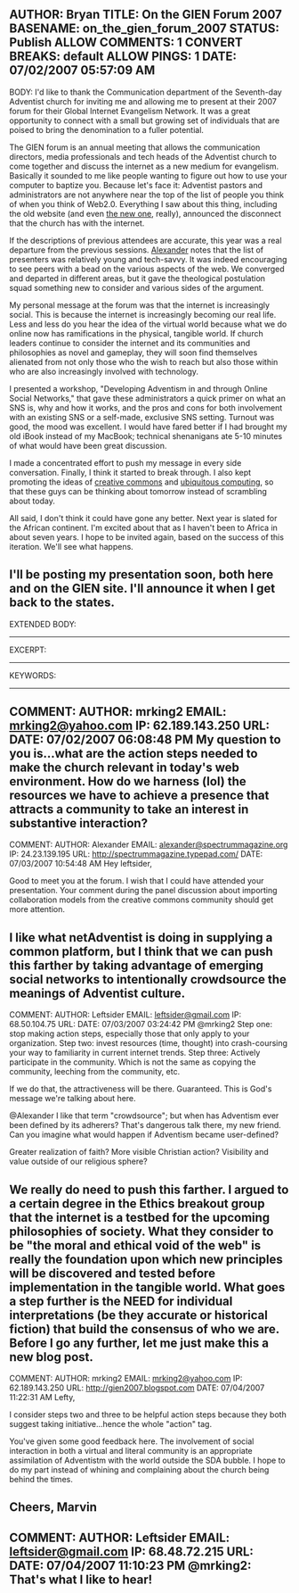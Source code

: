 AUTHOR: Bryan
TITLE: On the GIEN Forum 2007
BASENAME: on_the_gien_forum_2007
STATUS: Publish
ALLOW COMMENTS: 1
CONVERT BREAKS: __default__
ALLOW PINGS: 1
DATE: 07/02/2007 05:57:09 AM
-----
BODY:
I'd like to thank the Communication department of the Seventh-day Adventist church for inviting me and allowing me to present at their 2007 forum for their Global Internet Evangelism Network. It was a great opportunity to connect with a small but growing set of individuals that are poised to bring the denomination to a fuller potential.

The GIEN forum is an annual meeting that allows the communication directors, media professionals and tech heads of the Adventist church to come together and discuss the internet as a new medium for evangelism. Basically it sounded to me like people wanting to figure out how to use your computer to baptize you. Because let's face it: Adventist pastors and administrators are not anywhere near the top of the list of people you think of when you think of Web2.0. Everything I saw about this thing, including the old website (and even <a href="http://gien.adventist.org">the new one</a>, really), announced the disconnect that the church has with the internet.

If the descriptions of previous attendees are accurate, this year was a real departure from the previous sessions. <a href="http://spectrummagazine.typepad.com/the_spectrum_blog/2007/06/the-spectrum-bl.html">Alexander</a> notes that the list of presenters was relatively young and tech-savvy. It was indeed encouraging to see peers with a bead on the various aspects of the web. We converged and departed in different areas, but it gave the theological postulation squad something new to consider and various sides of the argument.

My personal message at the forum was that the internet is increasingly social. This is because the internet is increasingly becoming our real life. Less and less do you hear the idea of the virtual world because what we do online now has ramifications in the physical, tangible world. If church leaders continue to consider the internet and its communities and philosophies as novel and gameplay, they will soon find themselves alienated from not only those who the wish to reach but also those within who are also increasingly involved with technology.

I presented a workshop, "Developing Adventism in and through Online Social Networks," that gave these administrators a quick primer on what an SNS is, why and how it works, and the pros and cons for both involvement with an existing SNS or a self-made, exclusive SNS setting. Turnout was good, the mood was excellent. I would have fared better if I had brought my old iBook instead of my MacBook; technical shenanigans ate 5-10 minutes of what would have been great discussion.

I made a concentrated effort to push my message in every side conversation. Finally, I think it started to break through. I also kept promoting the ideas of <a href="http://creativecommons.org/learnmore/">creative commons</a> and <a href="http://www.studies-observations.com/everyware/">ubiquitous computing</a>, so that these guys can be thinking about tomorrow instead of scrambling about today.

All said, I don't think it could have gone any better. Next year is slated for the African continent. I'm excited about that as I haven't been to Africa in about seven years. I hope to be invited again, based on the success of this iteration. We'll see what happens.

I'll be posting my presentation soon, both here and on the GIEN site. I'll announce it when I get back to the states.
-----
EXTENDED BODY:

-----
EXCERPT:

-----
KEYWORDS:

-----

COMMENT:
AUTHOR: mrking2
EMAIL: mrking2@yahoo.com
IP: 62.189.143.250
URL: 
DATE: 07/02/2007 06:08:48 PM
My question to you is...what are the action steps needed to make the church relevant in today's web environment. How do we harness (lol) the resources we have to achieve a presence that attracts a community to take an interest in substantive interaction?
-----

COMMENT:
AUTHOR: Alexander
EMAIL: alexander@spectrummagazine.org
IP: 24.23.139.195
URL: http://spectrummagazine.typepad.com/
DATE: 07/03/2007 10:54:48 AM
Hey leftsider, 

Good to meet you at the forum. I wish that I could have attended your presentation. Your comment during the panel discussion about importing collaboration models from the creative commons community should get more attention. 

I like what netAdventist is doing in supplying a common platform, but I think that we can push this farther by taking advantage of emerging social networks to intentionally crowdsource the meanings of Adventist culture.
-----

COMMENT:
AUTHOR: Leftsider
EMAIL: leftsider@gmail.com
IP: 68.50.104.75
URL: 
DATE: 07/03/2007 03:24:42 PM
@mrking2
Step one: stop making action steps, especially those that only apply to your organization.
Step two: invest resources (time, thought) into crash-coursing your way to familiarity in current internet trends.
Step three: Actively participate in the community. Which is not the same as copying the community, leeching from the community, etc.

If we do that, the attractiveness will be there. Guaranteed. This is God's message we're talking about here. 


@Alexander
I like that term "crowdsource"; but when has Adventism ever been defined by its adherers? That's dangerous talk there, my new friend. Can you imagine what would happen if Adventism became user-defined?

Greater realization of faith?
More visible Christian action?
Visibility and value outside of our religious sphere?

We really do need to push this farther. I argued to a certain degree in the Ethics breakout group that the internet is a testbed for the upcoming philosophies of society. What they consider to be "the moral and ethical void of the web" is really the foundation upon which new principles will be discovered and tested before implementation in the tangible world. What goes a step further is the NEED for individual interpretations (be they accurate or historical fiction) that build the consensus of who we are. Before I go any further, let me just make this a new blog post.
-----

COMMENT:
AUTHOR: mrking2
EMAIL: mrking2@yahoo.com
IP: 62.189.143.250
URL: http://gien2007.blogspot.com
DATE: 07/04/2007 11:22:31 AM
Lefty,

I consider steps two and three to be helpful action steps because they both suggest taking initiative...hence the whole "action" tag.

You've given some good feedback here. The involvement of social interaction in both a virtual and literal community is an appropriate assimilation of Adventistm with the world outside the SDA bubble. I hope to do my part instead of whining and complaining about the church being behind the times.

Cheers,
Marvin
-----

COMMENT:
AUTHOR: Leftsider
EMAIL: leftsider@gmail.com
IP: 68.48.72.215
URL: 
DATE: 07/04/2007 11:10:23 PM
@mrking2: That's what I like to hear!
-----


